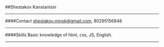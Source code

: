 ##Shestakov Kanstantsin
***
####Contact
<shestakov.minsk@gmail.com>, 80295156848
***
####Skills
Basic knowledge of html, css, JS, English.
***
